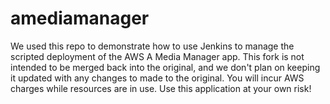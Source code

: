 amediamanager
=============

We used this repo to demonstrate how to use Jenkins to manage the scripted deployment of the AWS A Media Manager app.  This fork is not intended to be merged back into the original, and we don't plan on keeping it updated with any changes to made to the original. You will incur AWS charges while resources are in use. Use this application at your own risk!
